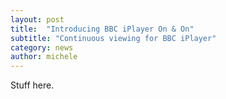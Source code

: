 ```yaml
---
layout: post
title:  "Introducing BBC iPlayer On & On"
subtitle: "Continuous viewing for BBC iPlayer"
category: news
author: michele
---
```


Stuff here.